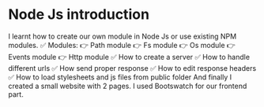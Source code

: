 # Node Js introduction 

I learnt how to create our own module in Node Js or use existing NPM modules.
✅  Modules:
  👉 Path module
  👉 Fs module
  👉 Os module
  👉 Events module
  👉 Http module
✅  How to create a server 
✅  How to handle different urls 
✅  How send proper response
✅  How to edit response headers
✅  How to load stylesheets and js files from public folder
And finally I  created a small website with 2 pages. I used Bootswatch for our frontend part. 

